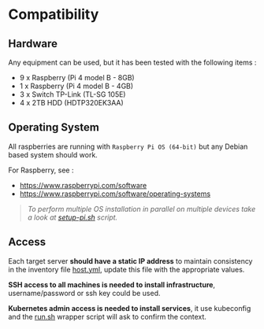 # Compatibility

## Hardware

Any equipment can be used, but it has been tested with the following items :
- 9 x Raspberry (Pi 4 model B - 8GB)
- 1 x Raspberry (Pi 4 model B - 4GB)
- 3 x Switch TP-Link (TL-SG 105E)
- 4 x 2TB HDD (HDTP320EK3AA)

## Operating System

All raspberries are running with `Raspberry Pi OS (64-bit)` but any Debian based system should work.

For Raspberry, see :
- <https://www.raspberrypi.com/software>
- <https://www.raspberrypi.com/software/operating-systems>

> *To perform multiple OS installation in parallel on multiple devices take a look at [setup-pi.sh](../scripts/setup-pi.sh) script.*


## Access

Each target server __should have a static IP address__ to maintain consistency in the inventory file [host.yml](../ansible/infra/inventory-example/hosts.yml), update this file with the appropriate values.

__SSH access to all machines is needed to install infrastructure__, username/password or ssh key could be used.

__Kubernetes admin access is needed to install services__, it use kubeconfig and the [run.sh](../run.sh) wrapper script will ask to confirm the context.
